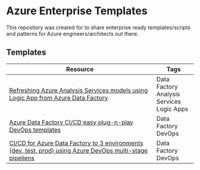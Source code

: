 # Azure Enterprise Templates
This repository was created for to share enterprise ready templates/scripts and patterns for Azure engineers/architects out there. 

## Templates

|Resource|Tags|
|--------|----|
| [Refreshing Azure Analysis Services models using Logic App from Azure Data Factory](/data-factory/refresh-analysis-services-logic-app/readme.md) | Data Factory <br/> Analysis Services <br/> Logic Apps |
| [Azure Data Factory CI/CD easy plug-n-play DevOps templates](/data-factory/devops-build-n-deploy-stages/readme.md) | Data Factory <br/> DevOps |
| [CI/CD for Azure Data Factory to 3 environments (dev, test, prod) using Azure DevOps multi-stage pipeliens](/data-factory/devops-multi-stage-ci-cd-3-stages/readme.md) | Data Factory <br/> DevOps |
